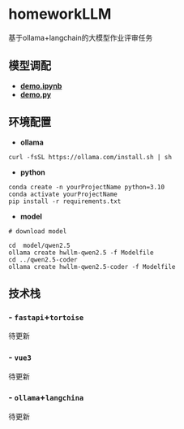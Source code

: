 # homeworkLLM
基于ollama+langchain的大模型作业评审任务

## 模型调配
- **[demo.ipynb](demo.ipynb)**
- **[demo.py](demo.py)**


## 环境配置
- **ollama**
```shell
curl -fsSL https://ollama.com/install.sh | sh
```
- **python**
```shell
conda create -n yourProjectName python=3.10
conda activate yourProjectName
pip install -r requirements.txt
```

- **model**
```shell
# download model

cd  model/qwen2.5
ollama create hwllm-qwen2.5 -f Modelfile
cd ../qwen2.5-coder
ollama create hwllm-qwen2.5-coder -f Modelfile
```

## 技术栈
### - **`fastapi`+`tortoise`**
  待更新

### - **`vue3`**
  待更新

### - **`ollama`+`langchina`**
  待更新